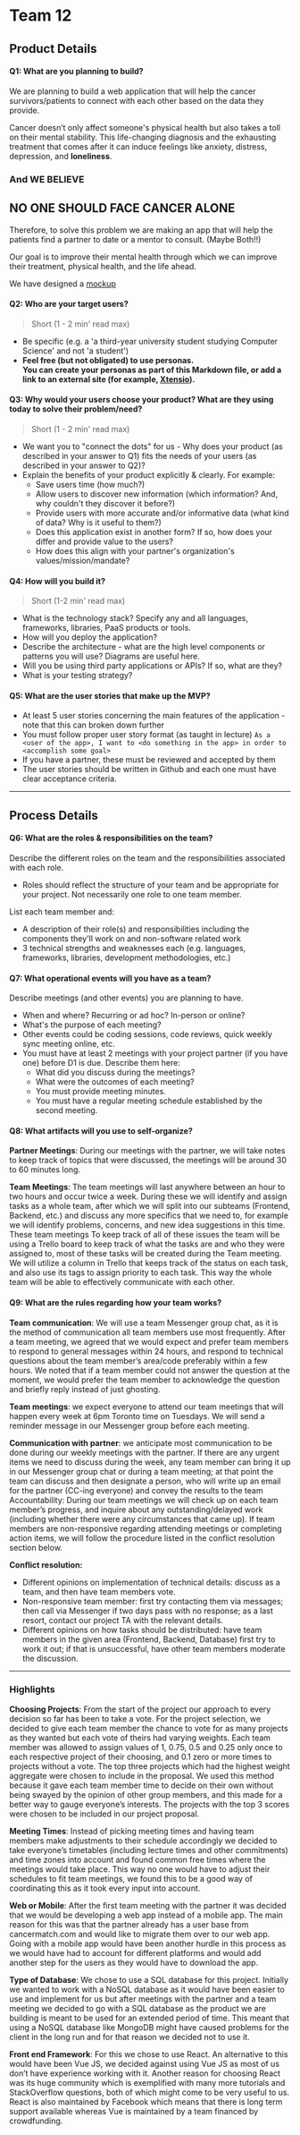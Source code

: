 # Team 12 

## Product Details
 
#### Q1: What are you planning to build?

 We are planning to build a web application that will help the cancer survivors/patients to connect with each other based on the data they provide. 
 
 Cancer doesn’t only affect someone's physical health but also takes a toll on their mental stability. This life-changing diagnosis and the exhausting treatment that comes after   it can induce feelings like anxiety, distress, depression, and **loneliness**. 
 
### And WE BELIEVE 

## NO ONE SHOULD FACE CANCER ALONE

Therefore, to solve this problem we are making an app that will help the patients find a partner to date or a mentor to consult. (Maybe Both!!) 

Our goal is to improve their mental health through which we can improve their treatment, physical health, and the life ahead. 

We have designed a [mockup](https://www.figma.com/proto/AKsBmCRIOOWOj00waI7xUa/Untitled?node-id=18%3A12&scaling=contain)
#### Q2: Who are your target users?

  > Short (1 - 2 min' read max)
 * Be specific (e.g. a 'a third-year university student studying Computer Science' and not 'a student')
 * **Feel free (but not obligated) to use personas.         
   You can create your personas as part of this Markdown file, or add a link to an external site (for example, [Xtensio](https://xtensio.com/user-persona/)).**

#### Q3: Why would your users choose your product? What are they using today to solve their problem/need?

> Short (1 - 2 min' read max)
 * We want you to "connect the dots" for us - Why does your product (as described in your answer to Q1) fits the needs of your users (as described in your answer to Q2)?
 * Explain the benefits of your product explicitly & clearly. For example:
    * Save users time (how much?)
    * Allow users to discover new information (which information? And, why couldn't they discover it before?)
    * Provide users with more accurate and/or informative data (what kind of data? Why is it useful to them?)
    * Does this application exist in another form? If so, how does your differ and provide value to the users?
    * How does this align with your partner's organization's values/mission/mandate?

#### Q4: How will you build it?

> Short (1-2 min' read max)
 * What is the technology stack? Specify any and all languages, frameworks, libraries, PaaS products or tools. 
 * How will you deploy the application?
 * Describe the architecture - what are the high level components or patterns you will use? Diagrams are useful here. 
 * Will you be using third party applications or APIs? If so, what are they?
 * What is your testing strategy?

#### Q5: What are the user stories that make up the MVP?

 * At least 5 user stories concerning the main features of the application - note that this can broken down further
 * You must follow proper user story format (as taught in lecture) ```As a <user of the app>, I want to <do something in the app> in order to <accomplish some goal>```
 * If you have a partner, these must be reviewed and accepted by them
 * The user stories should be written in Github and each one must have clear acceptance criteria.

----

## Process Details

#### Q6: What are the roles & responsibilities on the team?

Describe the different roles on the team and the responsibilities associated with each role. 
 * Roles should reflect the structure of your team and be appropriate for your project. Not necessarily one role to one team member.

List each team member and:
 * A description of their role(s) and responsibilities including the components they'll work on and non-software related work
 * 3 technical strengths and weaknesses each (e.g. languages, frameworks, libraries, development methodologies, etc.)

#### Q7: What operational events will you have as a team?

Describe meetings (and other events) you are planning to have. 
 * When and where? Recurring or ad hoc? In-person or online?
 * What's the purpose of each meeting?
 * Other events could be coding sessions, code reviews, quick weekly sync meeting online, etc.
 * You must have at least 2 meetings with your project partner (if you have one) before D1 is due. Describe them here:
   * What did you discuss during the meetings?
   * What were the outcomes of each meeting?
   * You must provide meeting minutes.
   * You must have a regular meeting schedule established by the second meeting.  
  
#### Q8: What artifacts will you use to self-organize?
 
**Partner Meetings**: During our meetings with the partner, we will take notes to keep track of topics that were discussed, the meetings will be around 30 to 60 minutes long.

**Team Meetings**: The team meetings will last anywhere between an hour to two hours and occur twice a week. During these we will identify and assign tasks as a whole team, after which we will split into our subteams (Frontend, Backend, etc.) and discuss any more specifics that we need to, for example we will identify problems, concerns, and new idea suggestions in this time. These team meetings To keep track of all of these issues the team will be using a Trello board to keep track of what the tasks are and who they were assigned to, most of these tasks will be created during the Team meeting. We will utilize a column in Trello that keeps track of the status on each task, and also use its tags to assign priority to each task. This way the whole team will be able to effectively communicate with each other.  

#### Q9: What are the rules regarding how your team works?

**Team communication**: We will use a team Messenger group chat, as it is the method of communication all team members use most frequently. After a team meeting, we agreed that we would expect and prefer team members to respond to general messages within 24 hours, and respond to technical questions about the team member’s area/code preferably within a few hours. We noted that if a team member could not answer the question at the moment, we would prefer the team member to acknowledge the question and briefly reply instead of just ghosting.

**Team meetings**: we expect everyone to attend our team meetings that will happen every week at 6pm Toronto time on Tuesdays. We will send a reminder message in our Messenger group before each meeting.

**Communication with partner**: we anticipate most communication to be done during our weekly meetings with the partner. If there are any urgent items we need to discuss during the week, any team member can bring it up in our Messenger group chat or during a team meeting; at that point the team can discuss and then designate a person, who will write up an email for the partner (CC-ing everyone) and convey the results to the team
Accountability: During our team meetings we will check up on each team member’s progress, and inquire about any outstanding/delayed work (including whether there were any circumstances that came up). If team members are non-responsive regarding attending meetings or completing action items, we will follow the procedure listed in the conflict resolution section below.

**Conflict resolution:**
- Different opinions on implementation of technical details: discuss as a team, and then have team members vote.
- Non-responsive team member: first try contacting them via messages; then call via Messenger if two days pass with no response; as a last resort, contact our project TA with the relevant details.
- Different opinions on how tasks should be distributed: have team members in the given area (Frontend, Backend, Database) first try to work it out; if that is unsuccessful, have other team members moderate the discussion.



----
### Highlights

**Choosing Projects**: From the start of the project our approach to every decision so far has been to take a vote. For the project selection, we decided to give each team member the chance to vote for as many projects as they wanted but each vote of theirs had varying weights. Each team member was allowed to assign values of 1, 0.75, 0.5 and 0.25 only once to each respective project of their choosing, and 0.1 zero or more times to projects without a vote. The top three projects which had the highest weight aggregate were chosen to include in the proposal. We used this method because it gave each team member time to decide on their own without being swayed by the opinion of other group members, and this made for a better way to gauge everyone’s interests. The projects with the top 3 scores were chosen to be included in our project proposal. 

**Meeting Times**: Instead of picking meeting times and having team members make adjustments to their schedule  accordingly we decided to take everyone’s timetables (including lecture times and other commitments) and time zones into account and found common free times where the meetings would take place. This way no one would have to adjust their schedules to fit team meetings, we found this to be a good way of coordinating this as it took every input into account. 

**Web or Mobile**: After the first team meeting with the partner it was decided that we would be developing a web app instead of a mobile app. The main reason for this was that the partner already has a user base from cancermatch.com and would like to migrate them over to our web app. Going with a mobile app would have been another hurdle in this process as we would have had to account for different platforms and would add another step for the users as they would have to download the app.

**Type of Database**: We chose to use a SQL database for this project. Initially we wanted to work with a NoSQL database as it would have been easier to use and implement for us but after meetings with the partner and a team meeting we decided to go with a SQL database as the product we are building is meant to be used for an extended period of time. This meant that using a NoSQL database like MongoDB might have caused problems for the client in the long run and for that reason we decided not to use it. 

**Front end Framework**: For this we chose to use React. An alternative to this would have been Vue JS, we decided against using Vue JS as most of us don’t have experience working with it. Another reason for choosing React was its huge community which is exemplified with many more tutorials and StackOverflow questions, both of which might come to be very useful to us. React is also maintained by Facebook which means that there is long term support available whereas Vue is maintained by a team financed by crowdfunding. 


